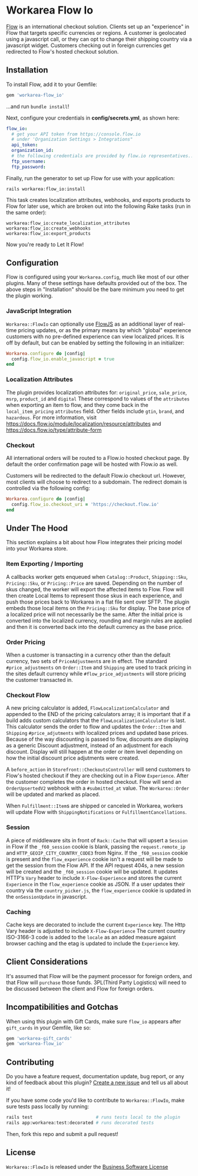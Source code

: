 # Workarea Flow Io

[Flow](https://flow.io) is an international checkout solution.  Clients set up
an "experience" in Flow that targets specific currencies or regions.  A
customer is geolocated using a javascript call, or they can opt to change
their shipping country via a javascript widget.  Customers checking out
in foreign currencies get redirected to Flow's hosted checkout solution.

## Installation

To install Flow, add it to your Gemfile:

```ruby
gem 'workarea-flow_io'
```

...and run `bundle install`!

Next, configure your credentials in **config/secrets.yml**, as shown here:

```yaml
flow_io:
  # get your API token from https://console.flow.io
  # under 'Organization Settings > Integrations"
  api_token:
  organization_id:
  # the following credentials are provided by flow.io representatives..
  ftp_username:
  ftp_password:
```

Finally, run the generator to set up Flow for use with your application:

    rails workarea:flow_io:install

This task creates localization attributes, webhooks, and exports products
to Flow for later use, which are broken out into the following Rake
tasks (run in the same order):

    workarea:flow_io:create_localization_attributes
    workarea:flow_io:create_webhooks
    workarea:flow_io:export_products

Now you're ready to Let It Flow!

## Configuration

Flow is configured using your `Workarea.config`, much like most of our
other plugins. Many of these settings have defaults provided out of the
box. The above steps in "Installation" should be the bare minimum you
need to get the plugin working.

### JavaScript Integration

`Workarea::FlowIo` can optionally use [FlowJS](https://docs-beta.flow.io/docs/flowjs)
as an additional layer of real-time pricing updates, or as the primary
means by which "global" experience customers with no pre-defined
experience can view localized prices. It is off by default, but can be
enabled by setting the following in an initializer:

```ruby
Workarea.configure do |config|
  config.flow_io.enable_javascript = true
end
```

### Localization Attributes

The plugin provides localization attributes for: `original_price`,
`sale_price`, `msrp`, `product_id` and `digital` These correspond to
values of the `attributes` when exporting an item to flow, and they come back
in the `local_item_pricing` `attributes` field.  Other fields include
`gtin`, `brand`, and `hazardous`. For more information, visit
https://docs.flow.io/module/localization/resource/attributes and
https://docs.flow.io/type/attribute-form

### Checkout

All international orders will be routed to a Flow.io hosted checkout
page. By default the order confirmation page will be hosted with Flow.io as
well.

Customers will be redirected to the default Flow.io checkout url.
However, most clients will choose to redirect to a subdomain.  The
redirect domain is controlled via the following config:


```ruby
Workarea.configure do |config|
  config.flow_io.checkout_uri = 'https://checkout.flow.io'
end
```

## Under The Hood

This section explains a bit about how Flow integrates their pricing
model into your Workarea store.

### Item Exporting / Importing

A callbacks worker gets enqueued when `Catalog::Product`, `Shipping::Sku`,
`Pricing::Sku`, or `Pricing::Price` are saved.  Depending on the number of
skus changed, the worker will export the affected items to Flow.  Flow
will then create Local Items to represent those skus in each experience,
and push those prices back to Workarea in a flat file sent over SFTP.
The plugin embeds those local items on the `Pricing::Sku` for display.
The base price of a localized price will not necessarily be the same.
After the initial price is converted into the localized currency,
rounding and margin rules are applied and then it is converted back into
the default currency as the base price.

### Order Pricing

When a customer is transacting in a currency other than the default
currency, two sets of `PriceAdjustment`s are in effect.  The standard
`#price_adjustments` on `Order::Item` and `Shipping` are used to track
pricing in the sites default currency while `#flow_price_adjustments`
will store pricing the customer transacted in.

### Checkout Flow

A new pricing calculator is added, `FlowLocalizationCalculator` and
appended to the END of the pricing calculators array; it is important
that if a build adds custom calculators that the
`FlowLocalizationCalculator` is last.  This calculator sends the order
to flow and updates the `Order::Item` and `Shipping` `#price_adjutments`
with localized prices and updated base prices.  Because of the way
discounting is passed to flow, discounts are displaying as a generic
Discount adjustment, instead of an adjustment for each discount.
Display will still happen at the order or item level depending on how
the initial discount price adjutments were created.

A `before_action` in `Storefront::CheckoutsController` will send
customers to Flow's hosted checkout if they are checking out in a Flow
`Experience`.  After the customer completes the order in hosted
checkout.  Flow will send an `OrderUpsertedV2` webhook with a
`#submitted_at` value.  The `Workarea::Order` will be updated and marked
as placed.

When `Fulfillment::Item`s are shipped or canceled in Workarea, workers
will update Flow with `ShippingNotifications` or
`FulfillmentCancellations`.

### Session

A piece of middleware sits in front of `Rack::Cache` that will upsert a
`Session` in Flow if the `_f60_session` cookie is blank, passing the
`request.remote_ip` and `HTTP_GEOIP_CITY_COUNTRY_CODE3` from Nginx.  If
the `_f60_session` cookie is present and the `flow_experience` cookie
isn't a request will be made to get the session from the Flow API.  If
the API request 404s, a new session will be created and the
`_f60_session` cookie will be updated.  It updates HTTP's `Vary` header
to include `X-Flow-Experience` and stores the current `Experience` in
the `flow_experience` cookie as JSON.  If a user updates their country
via the `country_picker.js`, the `flow_experience` cookie is updated in
the `onSessionUpdate` in javascript.

### Caching

Cache keys are decorated to include the current `Experience` key.  The
Http Vary header is adjusted to include `X-Flow-Experience`  The current
country ISO-3166-3 code is added to the `locale` as an added measure
agaisnt browser caching and the etag is updated to include the
`Experience` key.

## Client Considerations

It's assumed that Flow will be the payment processor for foreign orders,
and that Flow will `purchase` those funds. 3PL(Third Party Logistics)
will need to be discussed between the client and Flow for foreign orders.

## Incompatibilities and Gotchas

When using this plugin with Gift Cards, make sure `flow_io` appears
after `gift_cards` in your Gemfile, like so:

```ruby
gem 'workarea-gift_cards'
gem 'workarea-flow_io'
```

## Contributing

Do you have a feature request, documentation update, bug report, or any
kind of feedback about this plugin? [Create a new issue](https://github.com/workarea-commerce/workarea-flow-io/issues/new/choose)
and tell us all about it!

If you have some code you'd like to contribute to `Workarea::FlowIo`,
make sure tests pass locally by running:

```bash
rails test                        # runs tests local to the plugin
rails app:workarea:test:decorated # runs decorated tests
```

Then, fork this repo and submit a pull request!

## License

`Workarea::FlowIo` is released under the [Business Software License](LICENSE)
